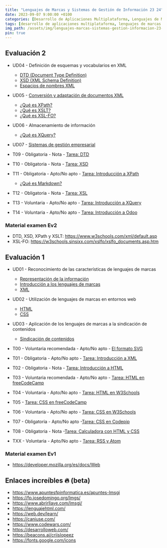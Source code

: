 ```yaml
---
title: "Lenguajes de Marcas y Sistemas de Gestión de Información 23 24"
date: 2023-09-07 9:00:00 +0100
categories: [Desarrollo de Aplicaciones Multiplataforma, Lenguajes de Marcas y Sistemas de Gestión de Información]
tags: [desarrollo de aplicaciones multiplataforma, lenguajes de marcas y sistemas de gestión de información, administración de sistemas informáticos de red, desarrollo de aplicaciones web, dam, daw, asir, lmsgi]
img_path: /assets/img/lenguajes-marcas-sistemas-gestion-informacion-23-24/
pin: true
---
```


## Evaluación 2

- UD04 - Definición de esquemas y vocabularios en XML
  - [DTD (Document Type Definition)](/posts/dtd/)
  - [XSD (XML Schema Definition)](/posts/xsd/)
  - [Espacios de nombres XML](/posts/espacios-de-nombres-xml)
- UD05 -  [Conversión y adaptación de documentos XML](/posts/xsl)
  - [¿Qué es XPath?](/posts/xpath/)
  - [¿Qué es XSLT?](/posts/xslt/)
  - [¿Qué es XSL-FO?](/posts/xslfo/)
- UD06 - Almacenamiento de información
  - [¿Qué es XQuery?](/posts/xquery/)
- UD07 - [Sistemas de gestión empresarial](/posts/sistemas-gestion-empresarial/)

- T09 - Obligatoria - Nota - [Tarea: DTD](/posts/tarea-dtd/)
- T10 - Obligatoria - Nota - [Tarea: XSD](/posts/tarea-xsd/)
- T11 - Obligatoria - Apto/No apto - [Tarea: Introducción a XPath](/posts/tarea-introduccion-xpath/)
  - [¿Qué es Markdown?](/posts/markdown/)
- T12 - Obligatoria - Nota - [Tarea: XSL](/posts/tarea-xsl/)
- T13 - Voluntaria - Apto/No apto - [Tarea: Introducción a XQuery](/posts/tarea-introduccion-xquery/)
- T14 - Voluntaria - Apto/No apto - [Tarea: Introducción a Odoo](/posts/tarea-introduccion-odoo/)

### Material examen Ev2

- DTD, XSD, XPath y XSLT: <https://www.w3schools.com/xml/default.asp>
- XSL-FO: <https://w3schools.sinsixx.com/xslfo/xslfo_documents.asp.htm>

## Evaluación 1

- UD01 - Reconocimiento de las características de lenguajes de marcas
  - [Representación de la información](/posts/representacion-informacion/)
  - [Introducción a los lenguajes de marcas](/posts/introduccion-lenguajes-marcas)
  - [XML](/posts/xml/)
- UD02 - Utilización de lenguajes de marcas en entornos web
  - [HTML](/posts/html/)
  - [CSS](/posts/css/)
- UD03 - Aplicación de los lenguajes de marcas a la sindicación de contenidos
  - [Sindicación de contenidos](/posts/sindicacion-contenidos/)

- T00 - Voluntaria recomendada - Apto/No apto - [El formato SVG](/posts/tarea-formato-svg/)
- T01 - Obligatoria - Apto/No apto - [Tarea: Introducción a XML](/posts/tarea-introduccion-xml/)
- T02 - Obligatoria - Nota - [Tarea: Introducción a HTML](/posts/practica-html/)
- T03 - Voluntaria recomendada - Apto/No apto - [Tarea: HTML en freeCodeCamp](/posts/practica-html-freecodecamp/)
- T04 - Voluntaria - Apto/No apto - [Tarea: HTML en W3Schools](/posts/practica-html-w3schools/)
- T05 - [Tarea: CSS en freeCodeCamp](/posts/practica-css-freecodecamp/)
- T06 - Voluntaria - Apto/No apto - [Tarea: CSS en W3Schools](/posts/practica-css-w3schools/)
- T07 - Obligatoria - Apto/No apto -[Tarea: CSS en Codepip](/posts/practica-css-codepip/)
- T08 - Obligatoria - Nota -[Tarea: Calculadora con HTML y CSS](/posts/tarea-calculadora-html-css/)
- TXX - Voluntaria - Apto/No apto - [Tarea: RSS y Atom](/posts/tarea-rss/)

### Material examen Ev1

- <https://developer.mozilla.org/es/docs/Web>

## Enlaces increíbles 🔥 (beta)

- <https://www.apuntesfpinformatica.es/apuntes-lmsgi>
- <https://fp.josedomingo.org/lmgs/>
- <https://www.abrirllave.com/lmsgi/>
- <https://lenguajehtml.com/>
- <https://web.dev/learn/>
- <https://caniuse.com/>
- <https://www.codewars.com/>
- <https://desarrolloweb.com/>
- <https://beacons.ai/criislopeez>
- <https://fonts.google.com/icons>

